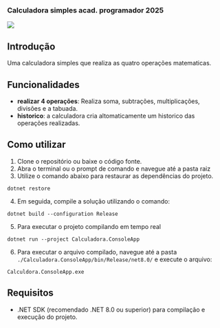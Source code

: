 ### Calculadora simples acad. programador 2025

![](https://i.imgur.com/hCWzNSr.gif)

## Introdução

Uma calculadora simples que realiza as quatro operações matematicas.

## Funcionalidades

- **realizar 4 operações**: Realiza soma, subtrações, multiplicações, divisões e a tabuada.
- **historico**: a calculadora cria altomaticamente um historico das operações realizadas.


## Como utilizar

1. Clone o repositório ou baixe o código fonte.
2. Abra o terminal ou o prompt de comando e navegue até a pasta raiz
3. Utilize o comando abaixo para restaurar as dependências do projeto.

```
dotnet restore
```

4. Em seguida, compile a solução utilizando o comando:
   
```
dotnet build --configuration Release
```

5. Para executar o projeto compilando em tempo real
   
```
dotnet run --project Calculadora.ConsoleApp
```

6. Para executar o arquivo compilado, navegue até a pasta `./Calculadora.ConsoleApp/bin/Release/net8.0/` e execute o arquivo:
   
```
Calculdora.ConsoleApp.exe
```

## Requisitos

- .NET SDK (recomendado .NET 8.0 ou superior) para compilação e execução do projeto.
